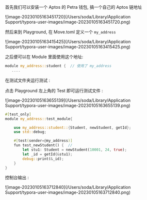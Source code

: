 

首先我们可以安装一个 Aptos 的 Petra 钱包, 搞一个自己的 Aptos 链地址

![image-20230105163451720](/Users/soda/Library/Application Support/typora-user-images/image-20230105163451720.png)



然后来到 Playground, 在 Move.toml 定义一个 `my_address` 



![image-20230105163415425](/Users/soda/Library/Application Support/typora-user-images/image-20230105163415425.png)



之后便可以在 Module 里面使用这个地址: 

```rust
module my_address::student {  // 使用了 my_address
   ....
```





在测试文件夹运行测试 : 

点击 Playground 左上角的 Test 即可运行测试文件 : 

![image-20230105163655139](/Users/soda/Library/Application Support/typora-user-images/image-20230105163655139.png)





```rust
#[test_only]
module my_address::test_module{

    use my_address::student::{Student, newStudent, getId};
    use std::debug;

    #[test(sender=@my_address)]
    fun test_newStudent() {  //
        let stu1: Student = newStudent(10001, 24, true);
        let _id = getId(&stu1);
        debug::print(&_id);
    }
}
```





控制台输出 : 

![image-20230105163712840](/Users/soda/Library/Application Support/typora-user-images/image-20230105163712840.png)

